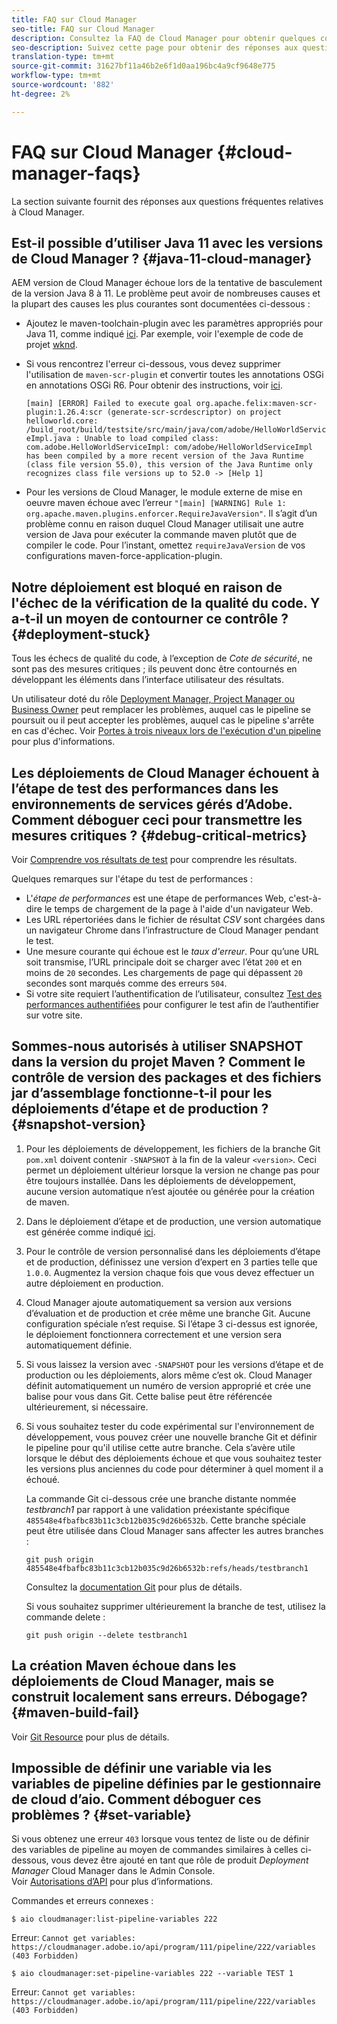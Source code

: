 ```yaml
---
title: FAQ sur Cloud Manager
seo-title: FAQ sur Cloud Manager
description: Consultez la FAQ de Cloud Manager pour obtenir quelques conseils de dépannage
seo-description: Suivez cette page pour obtenir des réponses aux questions fréquentes sur Cloud Manager
translation-type: tm+mt
source-git-commit: 31627bf11a46b2e6f1d0aa196bc4a9cf9648e775
workflow-type: tm+mt
source-wordcount: '882'
ht-degree: 2%

---
```



# FAQ sur Cloud Manager {#cloud-manager-faqs}

La section suivante fournit des réponses aux questions fréquentes relatives à Cloud Manager.

## Est-il possible d’utiliser Java 11 avec les versions de Cloud Manager ? {#java-11-cloud-manager}

AEM version de Cloud Manager échoue lors de la tentative de basculement de la version Java 8 à 11. Le problème peut avoir de nombreuses causes et la plupart des causes les plus courantes sont documentées ci-dessous :

* Ajoutez le maven-toolchain-plugin avec les paramètres appropriés pour Java 11, comme indiqué [ici](https://experienceleague.adobe.com/docs/experience-manager-cloud-manager/using/getting-started/create-application-project/using-the-wizard.html?lang=en#getting-started).  Par exemple, voir l&#39;exemple de code de projet [wknd](https://github.com/adobe/aem-guides-wknd/commit/6cb5238cb6b932735dcf91b21b0d835ae3a7fe75).

* Si vous rencontrez l&#39;erreur ci-dessous, vous devez supprimer l&#39;utilisation de `maven-scr-plugin` et convertir toutes les annotations OSGi en annotations OSGi R6. Pour obtenir des instructions, voir [ici](https://cqdump.wordpress.com/2019/01/03/from-scr-annotations-to-osgi-annotations/).

   `[main] [ERROR] Failed to execute goal org.apache.felix:maven-scr-plugin:1.26.4:scr (generate-scr-scrdescriptor) on project helloworld.core: /build_root/build/testsite/src/main/java/com/adobe/HelloWorldServiceImpl.java : Unable to load compiled class: com.adobe.HelloWorldServiceImpl: com/adobe/HelloWorldServiceImpl has been compiled by a more recent version of the Java Runtime (class file version 55.0), this version of the Java Runtime only recognizes class file versions up to 52.0 -> [Help 1]`

* Pour les versions de Cloud Manager, le module externe de mise en oeuvre maven échoue avec l’erreur `"[main] [WARNING] Rule 1: org.apache.maven.plugins.enforcer.RequireJavaVersion"`. Il s’agit d’un problème connu en raison duquel Cloud Manager utilisait une autre version de Java pour exécuter la commande maven plutôt que de compiler le code. Pour l’instant, omettez `requireJavaVersion` de vos configurations maven-force-application-plugin.

## Notre déploiement est bloqué en raison de l&#39;échec de la vérification de la qualité du code. Y a-t-il un moyen de contourner ce contrôle ? {#deployment-stuck}

Tous les échecs de qualité du code, à l’exception de *Cote de sécurité*, ne sont pas des mesures critiques ; ils peuvent donc être contournés en développant les éléments dans l’interface utilisateur des résultats.

Un utilisateur doté du rôle [Deployment Manager, Project Manager ou Business Owner](https://experienceleague.adobe.com/docs/experience-manager-cloud-manager/using/requirements/setting-up-users-and-roles.html?lang=en#requirements) peut remplacer les problèmes, auquel cas le pipeline se poursuit ou il peut accepter les problèmes, auquel cas le pipeline s&#39;arrête en cas d&#39;échec.  Voir [Portes à trois niveaux lors de l&#39;exécution d&#39;un pipeline](https://experienceleague.adobe.com/docs/experience-manager-cloud-manager/using/how-to-use/understand-your-test-results.html?lang=fr#how-to-use) pour plus d&#39;informations.

## Les déploiements de Cloud Manager échouent à l’étape de test des performances dans les environnements de services gérés d’Adobe. Comment déboguer ceci pour transmettre les mesures critiques ? {#debug-critical-metrics}

Voir [Comprendre vos résultats de test](https://experienceleague.adobe.com/docs/experience-manager-cloud-manager/using/how-to-use/understand-your-test-results.html?lang=en#how-to-use) pour comprendre les résultats.

Quelques remarques sur l&#39;étape du test de performances :

* L&#39;*étape de performances* est une étape de performances Web, c&#39;est-à-dire le temps de chargement de la page à l&#39;aide d&#39;un navigateur Web.
* Les URL répertoriées dans le fichier de résultat *CSV* sont chargées dans un navigateur Chrome dans l’infrastructure de Cloud Manager pendant le test.
* Une mesure courante qui échoue est le *taux d&#39;erreur*. Pour qu’une URL soit transmise, l’URL principale doit se charger avec l’état `200` et en moins de `20` secondes. Les chargements de page qui dépassent `20` secondes sont marqués comme des erreurs `504`.
* Si votre site requiert l’authentification de l’utilisateur, consultez [Test des performances authentifiées](https://experienceleague.adobe.com/docs/experience-manager-cloud-manager/using/how-to-use/configuring-pipeline.html?lang=en#how-to-use) pour configurer le test afin de l’authentifier sur votre site.

## Sommes-nous autorisés à utiliser SNAPSHOT dans la version du projet Maven ? Comment le contrôle de version des packages et des fichiers jar d’assemblage fonctionne-t-il pour les déploiements d’étape et de production ? {#snapshot-version}

1. Pour les déploiements de développement, les fichiers de la branche Git `pom.xml` doivent contenir `-SNAPSHOT` à la fin de la valeur `<version>`. Ceci permet un déploiement ultérieur lorsque la version ne change pas pour être toujours installée. Dans les déploiements de développement, aucune version automatique n’est ajoutée ou générée pour la création de maven.

1. Dans le déploiement d’étape et de production, une version automatique est générée comme indiqué [ici](https://experienceleague.adobe.com/docs/experience-manager-cloud-manager/using/managing-code/activating-maven-project.html?lang=en#managing-code).

1. Pour le contrôle de version personnalisé dans les déploiements d’étape et de production, définissez une version d’expert en 3 parties telle que `1.0.0`. Augmentez la version chaque fois que vous devez effectuer un autre déploiement en production.

1. Cloud Manager ajoute automatiquement sa version aux versions d’évaluation et de production et crée même une branche Git. Aucune configuration spéciale n’est requise. Si l’étape 3 ci-dessus est ignorée, le déploiement fonctionnera correctement et une version sera automatiquement définie.

1. Si vous laissez la version avec `-SNAPSHOT` pour les versions d’étape et de production ou les déploiements, alors même c’est ok. Cloud Manager définit automatiquement un numéro de version approprié et crée une balise pour vous dans Git. Cette balise peut être référencée ultérieurement, si nécessaire.

1. Si vous souhaitez tester du code expérimental sur l&#39;environnement de développement, vous pouvez créer une nouvelle branche Git et définir le pipeline pour qu&#39;il utilise cette autre branche. Cela s’avère utile lorsque le début des déploiements échoue et que vous souhaitez tester les versions plus anciennes du code pour déterminer à quel moment il a échoué.

   La commande Git ci-dessous crée une branche distante nommée *testbranch1* par rapport à une validation préexistante spécifique `485548e4fbafbc83b11c3cb12b035c9d26b6532b`.  Cette branche spéciale peut être utilisée dans Cloud Manager sans affecter les autres branches :

   `git push origin 485548e4fbafbc83b11c3cb12b035c9d26b6532b:refs/heads/testbranch1`

   Consultez la [documentation Git](https://git-scm.com/book/en/v2/Git-Internals-Git-References) pour plus de détails.

   Si vous souhaitez supprimer ultérieurement la branche de test, utilisez la commande delete :

   `git push origin --delete testbranch1`

## La création Maven échoue dans les déploiements de Cloud Manager, mais se construit localement sans erreurs. Débogage? {#maven-build-fail}

Voir [Git Resource](https://github.com/cqsupport/cloud-manager/blob/main/cm-build-step-fails.md) pour plus de détails.

## Impossible de définir une variable via les variables de pipeline définies par le gestionnaire de cloud d’aio. Comment déboguer ces problèmes ? {#set-variable}

Si vous obtenez une erreur `403` lorsque vous tentez de liste ou de définir des variables de pipeline au moyen de commandes similaires à celles ci-dessous, vous devez être ajouté en tant que rôle de produit *Deployment Manager* Cloud Manager dans le Admin Console.\
Voir [Autorisations d’API](https://www.adobe.io/apis/experiencecloud/cloud-manager/docs.html#!AdobeDocs/cloudmanager-api-docs/master/permissions.md) pour plus d’informations.

Commandes et erreurs connexes :

`$ aio cloudmanager:list-pipeline-variables 222`

Erreur: `Cannot get variables: https://cloudmanager.adobe.io/api/program/111/pipeline/222/variables (403 Forbidden)`

`$ aio cloudmanager:set-pipeline-variables 222 --variable TEST 1`

Erreur: `Cannot get variables: https://cloudmanager.adobe.io/api/program/111/pipeline/222/variables (403 Forbidden)`
